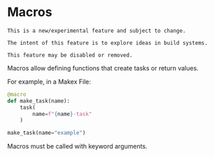 # Macros

```{note}
This is a new/experimental feature and subject to change.

The intent of this feature is to explore ideas in build systems. 

This feature may be disabled or removed.
```

Macros allow defining functions that create tasks or return values.

For example, in a Makex File:

```python
@macro
def make_task(name):
    task(
        name=f"{name}-task"
    )

make_task(name="example")
```

Macros must be called with keyword arguments.